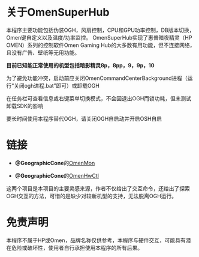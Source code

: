 关于OmenSuperHub
=
本程序主要功能包括伪装OGH，风扇控制，CPU和GPU功率控制，DB版本切换，Omen键自定义以及温度/功率监控。
OmenSuperHub实现了惠普暗夜精灵（HP OMEN）系列的控制软件Omen Gaming Hub的大多数有用功能，但不连接网络，且没有广告、壁纸等无用功能。

**目前已知能正常使用的机型包括暗影精灵8p，8pp，9，9p，10**

为了避免功能冲突，启动前应关闭OmenCommandCenterBackground进程（运行“关闭ogh进程.bat”即可）或卸载OGH

在任务栏可查看信息或右键菜单切换模式，不会因退出OGH而锁功耗，但未测试卸载SDK的影响

要长时间使用本程序替代OGH，请关闭OGH自启动并开启OSH自启

链接
=
* **@GeographicCone**的[OmenMon](https://github.com/OmenMon/OmenMon)

* **@GeographicCone**的[OmenHwCtl](https://github.com/GeographicCone/OmenHwCtl)

这两个项目是本项目的主要灵感来源，作者不仅给出了交互命令，还给出了探索OGH交互的方法，可惜的是缺少对较新机型的支持，无法脱离OGH运行。

免责声明
=
本程序不属于HP或Omen，品牌名称仅供参考，本程序与硬件交互，可能具有潜在危险或破坏性，使用者自行承担使用本程序的所有后果。
